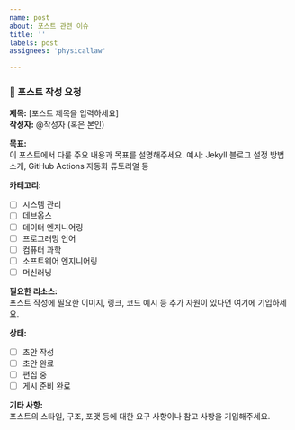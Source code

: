 ```yaml
---
name: post
about: 포스트 관련 이슈
title: ''
labels: post
assignees: 'physicallaw'

---
```


### 📖 포스트 작성 요청

**제목:** [포스트 제목을 입력하세요]  
**작성자:** @작성자 (혹은 본인)

**목표:**  
이 포스트에서 다룰 주요 내용과 목표를 설명해주세요. 예시: Jekyll 블로그 설정 방법 소개, GitHub Actions 자동화 튜토리얼 등

**카테고리:**  
- [ ] 시스템 관리
- [ ] 데브옵스
- [ ] 데이터 엔지니어링
- [ ] 프로그래밍 언어
- [ ] 컴퓨터 과학
- [ ] 소프트웨어 엔지니어링
- [ ] 머신러닝

**필요한 리소스:**  
포스트 작성에 필요한 이미지, 링크, 코드 예시 등 추가 자원이 있다면 여기에 기입하세요.

**상태:**  
- [ ] 초안 작성
- [ ] 초안 완료
- [ ] 편집 중
- [ ] 게시 준비 완료

**기타 사항:**  
포스트의 스타일, 구조, 포맷 등에 대한 요구 사항이나 참고 사항을 기입해주세요.